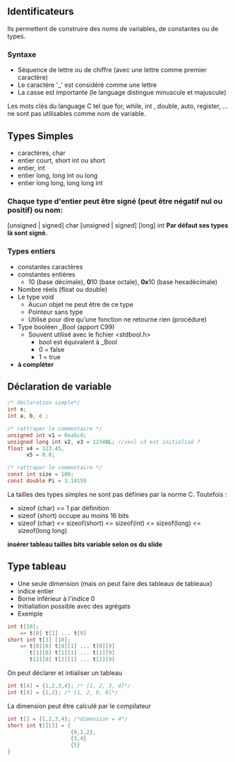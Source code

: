 



## Identificateurs
Ils permettent de construire des noms de variables, de constantes ou de types.

### Syntaxe
- Séquence de lettre ou de chiffre (avec une lettre comme premier caractère)
- Le caractère '\_' est considéré comme une lettre
- La casse est importante (le language distingue minuscule et majuscule)

Les mots clés du language C tel que for, while, int , double, auto, register, ... ne sont pas utilisables comme nom de variable.

## Types Simples
- caractères, char
- entier court, short int ou short
- entier, int
- entier long, long int ou long
- entier long long, long long int

### Chaque type d'entier peut être signé (peut être négatif nul ou positif) ou nom:
\[unsigned | signed] char
\[unsigned | signed] \[long] int
**Par défaut ses types là sont signé.**

### Types entiers
- constantes caractères
- constantes entières
	- 10 (base décimale), **0**10 (base octale), **0x**10 (base hexadécimale)
- Nombre réels (float ou double)
- Le type void
	- Aucun objet ne peut être de ce type
	- Pointeur sans type
	- Utilisé pour dire qu'une fonction ne retourne rien (procédure)
- Type booléen \_Bool (apport C99)
	- Souvent utilisé avec le fichier <stdbool.h>
		- bool est équivalent à \_Bool
		- 0 = false
		- 1 = true
- **à compléter**

## Déclaration de variable
```C
/* déclaration simple*/
int x;
int a, b, c ;

/* rattraper le commentaire */
unsigned int v1 = 0xabcd;
unsigned long int v2, v3 = 1234UL; //seul v3 est initialisé ?
float v4 = 123.45,
      v5 = 0.0;

/* rattraper le commentaire */
const int size = 100;
const double Pi = 3.14159
```

La tailles des types simples ne sont pas définies par la norme C. Toutefois :
- sizeof (char) == 1 par définition
- sizeof (short) occupe au moins 16 bits
- sizeof (char) <= sizeof(short) <= sizeof(int) <= sizeof(long) <= sizeof(long long)

**insérer tableau tailles bits variable selon os du slide**

## Type tableau
- Une seule dimension (mais on peut faire des tableaux de tableaux)
- indice entier
- Borne inférieur à l'indice 0
- Initialiation possible avec des agrégats
- Exemple
```C
int t[10];
	=> t[0] t[1] ... t[9]
short int t[3] [10];
	=> t[0][0] t[0][1] ... t[0][9]
	   t[1][0] t[1][1] ... t[1][9]
	   t[2][0] t[2][1] ... t[2][9]
```

On peut déclarer et intialiser un tableau
```C
int t[4] = {1,2,3,4}; /* [1, 2, 3, 4]*/
int t[4] = {1,2}; /* [1, 2, 0, 0]*/
```
La dimension peut être calculé par le compilateur
```C
int t[] = {1,2,3,4}; /*dimension = 4*/
short int t[][3] = {
					{0,1,2},
					{3,4}
					{5}
}
```